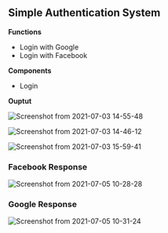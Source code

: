 ## Simple Authentication System 

**Functions**

- Login with Google
- Login with Facebook

**Components** 
- Login

**Ouptut**
 
![Screenshot from 2021-07-03 14-55-48](https://user-images.githubusercontent.com/37381228/124349809-c5bbbc80-dc0e-11eb-90e3-4cb96cbf07c1.png)

![Screenshot from 2021-07-03 14-46-12](https://user-images.githubusercontent.com/37381228/124349804-bdfc1800-dc0e-11eb-9854-d26deb366eeb.png)

![Screenshot from 2021-07-03 15-59-41](https://user-images.githubusercontent.com/37381228/124351403-b55c0f80-dc17-11eb-8b60-c7edca1f6a44.png)

### Facebook Response

![Screenshot from 2021-07-05 10-28-28](https://user-images.githubusercontent.com/37381228/124419792-d9d0fc80-dd7b-11eb-9d0e-fc30a9fd3bda.png)

### Google Response

![Screenshot from 2021-07-05 10-31-24](https://user-images.githubusercontent.com/37381228/124420058-5f54ac80-dd7c-11eb-9a8f-aa84d63e386c.png)




